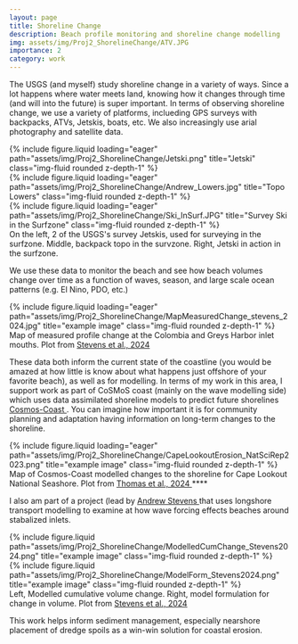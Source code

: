 ```yaml
---
layout: page
title: Shoreline Change
description: Beach profile monitoring and shoreline change modelling 
img: assets/img/Proj2_ShorelineChange/ATV.JPG
importance: 2
category: work
---
```



The USGS (and myself) study shoreline change in a variety of ways. Since a lot happens where water meets land, knowing how it changes through time (and will into the future) is super important. In terms of observing shoreline change, we use a variety of platforms, inclueding GPS surveys with backpacks, ATVs, Jetskis, boats, etc. We also increasingly use arial photography and satellite data.

<div class="row">
    <div class="col-sm mt-3 mt-md-0">
        {% include figure.liquid loading="eager" path="assets/img/Proj2_ShorelineChange/Jetski.png" title="Jetski" class="img-fluid rounded z-depth-1" %}
    </div>
    <div class="col-sm mt-3 mt-md-0">
        {% include figure.liquid loading="eager" path="assets/img/Proj2_ShorelineChange/Andrew_Lowers.jpg" title="Topo Lowers" class="img-fluid rounded z-depth-1" %}
    </div>
    <div class="col-sm mt-3 mt-md-0">
        {% include figure.liquid loading="eager" path="assets/img/Proj2_ShorelineChange/Ski_InSurf.JPG" title="Survey Ski in the Surfzone" class="img-fluid rounded z-depth-1" %}
    </div>
</div>
<div class="caption">
    On the left, 2 of the USGS's survey Jetskis, used for surveying in the surfzone. Middle, backpack topo in the survzone. Right, Jetski in action in the surfzone.
</div>

We use these data to monitor the beach and see how beach volumes change over time as a function of waves, season, and large scale ocean patterns (e.g. El Nino, PDO, etc.) 
<div class="row">
    <div class="col-sm mt-3 mt-md-0">
        {% include figure.liquid loading="eager" path="assets/img/Proj2_ShorelineChange/MapMeasuredChange_stevens_2024.jpg" title="example image" class="img-fluid rounded z-depth-1" %}
    </div>
</div>
<div class="caption">
    Map of measured profile change at the Colombia and Greys Harbor inlet mouths. Plot from <a href="https://doi.org/10.1016/j.coastaleng.2024.104617"> Stevens et al., 2024 </a>
</div>


These data both inform the current state of the coastline (you would be amazed at how little is know about what happens just offshore of your favorite beach), as well as for modelling. In terms of my work in this area, I support work as part of CoSMoS coast (mainly on the wave modelling side) which uses data assimilated shoreline models to predict future shorelines <a href="https://www.usgs.gov/centers/pcmsc/science/cosmos-coast"> Cosmos-Coast </a>. You can imagine how important it is for community planning and adaptation having information on long-term changes to the shoreline.

<div class="row">
    <div class="col-sm mt-3 mt-md-0">
        {% include figure.liquid loading="eager" path="assets/img/Proj2_ShorelineChange/CapeLookoutErosion_NatSciRep2023.png" title="example image" class="img-fluid rounded z-depth-1" %}
    </div>
</div>
<div class="caption">
    Map of Cosmos-Coast modelled changes to the shoreline for Cape Lookout National Seashore. Plot from <a href="https://doi.org/10.1038/s41598-024-76749-4"> Thomas et al., 2024 </a>****
</div>


I also am part of a project (lead by <a href="https://www.usgs.gov/staff-profiles/andrew-stevens"> Andrew Stevens </a> that uses longshore transport modelling to examine at how wave forcing effects beaches around stabalized inlets. 

<div class="row justify-content-sm-center">
    <div class="col-sm-7 mt-3 mt-md-0">
        {% include figure.liquid path="assets/img/Proj2_ShorelineChange/ModelledCumChange_Stevens2024.png" title="example image" class="img-fluid rounded z-depth-1" %}
    </div>
    <div class="col-sm-5 mt-3 mt-md-0">
        {% include figure.liquid path="assets/img/Proj2_ShorelineChange/ModelForm_Stevens2024.png" title="example image" class="img-fluid rounded z-depth-1" %}
    </div>
</div>
<div class="caption">
    Left, Modelled cumulative volume change. Right, model formulation for change in volume. Plot from <a href="https://doi.org/10.1016/j.coastaleng.2024.104617"> Stevens et al., 2024 </a>
</div>

This work helps inform sediment management, especially nearshore placement of dredge spoils as a win-win solution for coastal erosion.  


